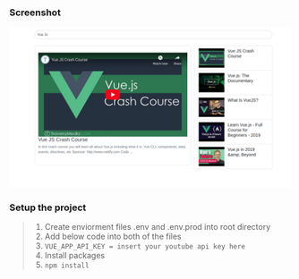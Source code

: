 ### Screenshot

![scrrenshot](./screenshot/screenshot1.png)


### Setup the project

>1. Create enviorment files .env and .env.prod into root directory
>2. Add below code into both of the files
>3. `VUE_APP_API_KEY = insert your youtube api key here`
>4. Install packages
>5. `npm install`
